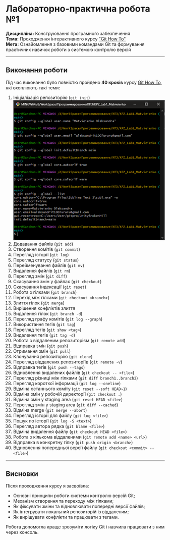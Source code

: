 # Лабораторно-практична робота №1
**Дисципліна:** Конструювання програмного забезпечення  
**Тема:** Проходження інтерактивного курсу ["Git How To"](https://githowto.com/uk)  
**Мета:** Ознайомлення з базовими командами Git та формування практичних навичок роботи з системою контролю версій

---

## Виконання роботи

Під час виконання було повністю пройдено **40 кроків** курсу [Git How To](https://githowto.com/uk), які охоплюють такі теми:

1. Ініціалізація репозиторію (`git init`)
![Step 1](./screenshots/step1.png)
2. Додавання файлів (`git add`)
3. Створення комітів (`git commit`)
4. Перегляд історії (`git log`)
5. Перегляд статусу (`git status`)
6. Перейменування файлів (`git mv`)
7. Видалення файлів (`git rm`)
8. Перегляд змін (`git diff`)
9. Скасування змін у файлах (`git checkout`)
10. Скасування індексації (`git reset`)
11. Робота з гілками (`git branch`)
12. Перехід між гілками (`git checkout <branch>`)
13. Злиття гілок (`git merge`)
14. Вирішення конфліктів злиття
15. Видалення гілок (`git branch -d`)
16. Перегляд графу комітів (`git log --graph`)
17. Використання тегів (`git tag`)
18. Перегляд тегів (`git show <tag>`)
19. Видалення тегів (`git tag -d`)
20. Робота з віддаленим репозиторієм (`git remote add`)
21. Відправка змін (`git push`)
22. Отримання змін (`git pull`)
23. Клонування репозиторію (`git clone`)
24. Перегляд віддалених репозиторіїв (`git remote -v`)
25. Відправка тегів (`git push --tags`)
26. Відновлення видалених файлів (`git checkout -- <file>`)
27. Перегляд різниці між гілками (`git diff branch1..branch2`)
28. Перегляд короткої інформації (`git log --oneline`)
29. Відміна останнього коміту (`git reset --soft HEAD~1`)
30. Відміна змін у робочій директорії (`git checkout .`)
31. Відміна змін у staging area (`git reset HEAD <file>`)
32. Перегляд змін у staging area (`git diff --cached`)
33. Відміна merge (`git merge --abort`)
34. Перегляд історії для файлу (`git log <file>`)
35. Пошук по історії (`git log -S <text>`)
36. Перегляд автора рядка (`git blame <file>`)
37. Відміна видалення файлу (`git checkout HEAD <file>`)
38. Робота з кількома віддаленими (`git remote add <name> <url>`)
39. Відправка в конкретну гілку (`git push origin <branch>`)
40. Відновлення попередньої версії файлу (`git checkout <commit> -- <file>`)


---

## Висновки

Після проходження курсу я засвоївла:
- Основні принципи роботи системи контролю версій Git;
- Механізм створення та переходу між гілками;
- Як фіксувати зміни та відновлювати попередні версії файлів;
- Як інтегрувати локальний репозиторій із віддаленим;
- Як вирішувати конфлікти та працювати з тегами.

Робота допомогла краще зрозуміти логіку Git і навчила працювати з ним через консоль.


